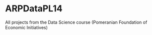 # ARPDataPL14
All projects from the Data Science course (Pomeranian Foundation of Economic Initiatives)
